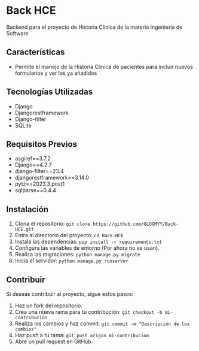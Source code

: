 # Back HCE

Backend para el proyecto de Historia Clinica de la materia Ingenieria de Software

## Características

- Permite el manejo de la Historia Clinica de pacientes para incluir nuevos formularios y ver los ya añadidos

## Tecnologías Utilizadas

- Django
- Djangorestframework
- Django-filter
- SQLite

## Requisitos Previos

- asgiref==3.7.2
- Django==4.2.7
- django-filter==23.4
- djangorestframework==3.14.0
- pytz==2023.3.post1
- sqlparse==0.4.4

## Instalación

1. Clona el repositorio: `git clone https://github.com/GLOOMYY/Back-HCE.git`
2. Entra al directorio del proyecto: `cd Back-HCE`
3. Instala las dependencias: `pip install -r requirements.txt`
4. Configura las variables de entorno (Por ahora no se usan).
5. Realiza las migraciones: `python manage.py migrate`
6. Inicia el servidor: `python manage.py runserver`

## Contribuir

Si deseas contribuir al proyecto, sigue estos pasos:

1. Haz un fork del repositorio.
2. Crea una nueva rama para tu contribución: `git checkout -b mi-contribucion`
3. Realiza los cambios y haz commit: `git commit -m "Descripción de los cambios"`
4. Haz push a tu rama: `git push origin mi-contribucion`
5. Abre un pull request en GitHub.
